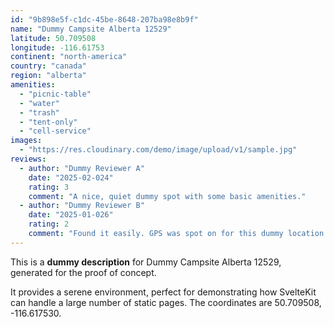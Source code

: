 ```yaml
---
id: "9b898e5f-c1dc-45be-8648-207ba98e8b9f"
name: "Dummy Campsite Alberta 12529"
latitude: 50.709508
longitude: -116.61753
continent: "north-america"
country: "canada"
region: "alberta"
amenities:
  - "picnic-table"
  - "water"
  - "trash"
  - "tent-only"
  - "cell-service"
images:
  - "https://res.cloudinary.com/demo/image/upload/v1/sample.jpg"
reviews:
  - author: "Dummy Reviewer A"
    date: "2025-02-024"
    rating: 3
    comment: "A nice, quiet dummy spot with some basic amenities."
  - author: "Dummy Reviewer B"
    date: "2025-01-026"
    rating: 2
    comment: "Found it easily. GPS was spot on for this dummy location."
---
```


This is a **dummy description** for Dummy Campsite Alberta 12529, generated for the proof of concept.

It provides a serene environment, perfect for demonstrating how SvelteKit can handle a large number of static pages. The coordinates are 50.709508, -116.617530.
